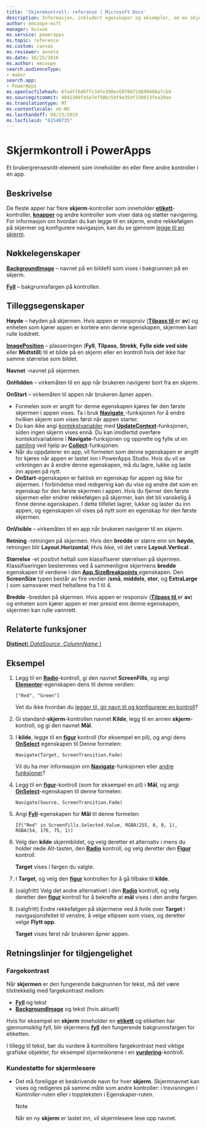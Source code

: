 ```yaml
---
title: 'Skjermkontroll: referanse | Microsoft Docs'
description: Informasjon, inkludert egenskaper og eksempler, om en skjermkontroll
author: emcoope-msft
manager: kvivek
ms.service: powerapps
ms.topic: reference
ms.custom: canvas
ms.reviewer: anneta
ms.date: 10/25/2016
ms.author: emcoope
search.audienceType:
- maker
search.app:
- PowerApps
ms.openlocfilehash: 6fedff6d6ffc34fe390ec6978672d699480a7cb9
ms.sourcegitcommit: 4042388fa5e7ef50bc59f9e35df330613fea29ae
ms.translationtype: MT
ms.contentlocale: nb-NO
ms.lasthandoff: 04/23/2019
ms.locfileid: "61548735"
---
```

# <a name="screen-control-in-powerapps"></a>Skjermkontroll i PowerApps

Et brukergrensesnitt-element som inneholder én eller flere andre kontroller i en app.

## <a name="description"></a>Beskrivelse

De fleste apper har flere **skjerm**-kontroller som inneholder **[etikett](control-text-box.md)**-kontroller, **[knapper](control-button.md)** og andre kontroller som viser data og støtter navigering. For informasjon om hvordan du kan legge til en skjerm, endre rekkefølgen på skjermer og konfigurere navigasjon, kan du se gjennom [legge til en skjerm](../add-screen-context-variables.md).

## <a name="key-properties"></a>Nøkkelegenskaper

**[BackgroundImage](properties-visual.md)** – navnet på en bildefil som vises i bakgrunnen på en skjerm.

**[Fyll](properties-color-border.md)** – bakgrunnsfargen på kontrollen.

## <a name="additional-properties"></a>Tilleggsegenskaper

**Høyde** – høyden på skjermen. Hvis appen er responsiv ([**Tilpass til** ](../set-aspect-ratio-portrait-landscape.md#change-screen-size-and-orientation) er **av**) og enheten som kjører appen er kortere enn denne egenskapen, skjermen kan rulle loddrett.

**[ImagePosition](properties-visual.md)** – plasseringen (**Fyll**, **Tilpass**, **Strekk**, **Fylle side ved side** eller **Midtstill**) til et bilde på en skjerm eller en kontroll hvis det ikke har samme størrelse som bildet.

**Navnet** -navnet på skjermen.

**OnHidden** – virkemåten til en app når brukeren navigerer bort fra en skjerm.

**OnStart** – virkemåten til appen når brukeren åpner appen.

- Formelen som er angitt for denne egenskapen kjøres før den første skjermen i appen vises. Ta i bruk [**Navigate** ](../functions/function-navigate.md)-funksjonen for å endre hvilken skjerm som vises først når appen starter.
- Du kan ikke angi [kontekstvariabler](../working-with-variables.md) med [**UpdateContext**](../functions/function-updatecontext.md)-funksjonen, siden ingen skjerm vises ennå. Du kan imidlertid overføre kontekstvariablene i **Navigate**-funksjonen og opprette og fylle ut en [samling](../working-with-variables.md) ved hjelp av [**Collect**](../functions/function-clear-collect-clearcollect.md)-funksjonen.
- Når du oppdaterer en app, vil formelen som denne egenskapen er angitt for kjøres når appen er lastet inn i PowerApps Studio. Hvis du vil se virkningen av å endre denne egenskapen, må du lagre, lukke og laste inn appen på nytt.
- **OnStart**-egenskapen er faktisk en egenskap for appen og ikke for skjermen. I forbindelse med redigering kan du vise og endre det som en egenskap for den første skjermen i appen. Hvis du fjerner den første skjermen eller endrer rekkefølgen på skjermer, kan det bli vanskelig å finne denne egenskapen. I dette tilfellet lagrer, lukker og laster du inn appen, og egenskapen vil vises på nytt som en egenskap for den første skjermen.

**OnVisible** – virkemåten til en app når brukeren navigerer til en skjerm.

**Retning** -retningen på skjermen. Hvis den **bredde** er større enn sin **høyde**, retningen blir **Layout.Horizontal**; Hvis ikke, vil det være **Layout.Vertical** .

**Størrelse** -et positivt heltall som klassifiserer størrelsen på skjermen. Klassifiseringen bestemmes ved å sammenligne skjermens **bredde** egenskapen til verdiene i den [ **App.SizeBreakpoints** ](../functions/signals.md) egenskapen. Den **ScreenSize** typen består av fire verdier (**små**, **middels**, **stor**, og **ExtraLarge** ) som samsvarer med heltallene fra 1 til 4.

**Bredde** -bredden på skjermen. Hvis appen er responsiv ([**Tilpass til** ](../set-aspect-ratio-portrait-landscape.md#change-screen-size-and-orientation) er **av**) og enheten som kjører appen er mer presist enn denne egenskapen, skjermen kan rulle vannrett.

## <a name="related-functions"></a>Relaterte funksjoner

[**Distinct**( *DataSource*, *ColumnName* )](../functions/function-distinct.md)

## <a name="example"></a>Eksempel

1. Legg til en **[Radio](control-radio.md)**-kontroll, gi den navnet **ScreenFills**, og angi **[Elementer](properties-core.md)**-egenskapen dens til denne verdien:

    `["Red", "Green"]`

    Vet du ikke hvordan du [legger til, gir navn til og konfigurerer en kontroll](../add-configure-controls.md)?

1. Gi standard-**skjerm**-kontrollen navnet **Kilde**, legg til en annen **skjerm**-kontroll, og gi den navnet **Mål**.

1. I **kilde**, legge til en **[figur](control-shapes-icons.md)** kontroll (for eksempel en pil), og angi dens **[OnSelect](properties-core.md)** egenskapen til Denne formelen:

    `Navigate(Target, ScreenTransition.Fade)`

    Vil du ha mer informasjon om **[Navigate](../functions/function-navigate.md)**-funksjonen eller [andre funksjoner](../formula-reference.md)?

1. Legg til en **[figur](control-shapes-icons.md)**-kontroll (som for eksempel en pil) i **Mål**, og angi **[OnSelect](properties-core.md)**-egenskapen til denne formelen:

    `Navigate(Source, ScreenTransition.Fade)`

1. Angi **[Fyll](properties-color-border.md)**-egenskapen for **Mål** til denne formelen:

    `If("Red" in ScreenFills.Selected.Value, RGBA(255, 0, 0, 1), RGBA(54, 176, 75, 1))`

1. Velg den **kilde** skjermbildet, og velg deretter et alternativ i mens du holder nede Alt-tasten, den **[Radio](control-radio.md)** kontroll, og velg deretter den **[Figur](control-shapes-icons.md)** kontroll.

    **Target** vises i fargen du valgte.

1. I **Target**, og velg den **[figur](control-shapes-icons.md)** kontrollen for å gå tilbake til **kilde**.

1. (valgfritt) Velg det andre alternativet i den **[Radio](control-radio.md)** kontroll, og velg deretter den **[figur](control-shapes-icons.md)** kontroll for å bekrefte at **mål**  vises i den andre fargen.

1. (valgfritt) Endre rekkefølgen på skjermene ved å hvile over **Target** i navigasjonsfeltet til venstre, å velge ellipsen som vises, og deretter velge **Flytt opp**.

    **Target** vises først når brukeren åpner appen.

## <a name="accessibility-guidelines"></a>Retningslinjer for tilgjengelighet

### <a name="color-contrast"></a>Fargekontrast

Når **skjermen** er den fungerende bakgrunnen for tekst, må det være tilstrekkelig med fargekontrast mellom:

- **[Fyll](properties-color-border.md)** og tekst
- **[BackgroundImage](properties-visual.md)** og tekst (hvis aktuelt)

Hvis for eksempel en **skjerm** inneholder en **[etikett](control-text-box.md)**  og etiketten har gjennomsiktig fyll, blir skjermens **[fyll](properties-color-border.md)** den fungerende bakgrunnsfargen for etiketten.

I tillegg til tekst, bør du vurdere å kontrollere fargekontrast med viktige grafiske objekter, for eksempel stjerneikonene i en **[vurdering](control-rating.md)**-kontroll.

### <a name="screen-reader-support"></a>Kundestøtte for skjermlesere

- Det må foreligge et beskrivende navn for hver **skjerm**. Skjermnavnet kan vises og redigeres på samme måte som andre kontroller: i trevisningen i Kontroller-ruten eller i toppteksten i Egenskaper-ruten.

    > [!NOTE]
  > Når en ny **skjerm** er lastet inn, vil skjermlesere lese opp navnet.
